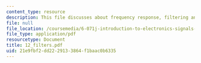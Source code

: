 ```yaml
---
content_type: resource
description: This file discusses about frequency response, filtering and filters.
file: null
file_location: /coursemedia/6-071j-introduction-to-electronics-signals-and-measurement-spring-2006/21e9fbf2dd2229133864f1baac0b6335_12_filters.pdf
file_type: application/pdf
resourcetype: Document
title: 12_filters.pdf
uid: 21e9fbf2-dd22-2913-3864-f1baac0b6335
---
```

